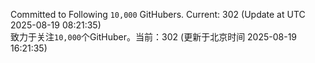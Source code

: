 Committed to Following `10,000` GitHubers. Current: <!-- FOLLOWING_COUNT -->302<!-- FOLLOWING_COUNT --> (Update at UTC <!-- LAST_UPDATED -->2025-08-19 08:21:35<!-- LAST_UPDATED -->)<br>
致力于关注`10,000`个GitHuber。当前：<!-- FOLLOWING_COUNT -->302<!-- FOLLOWING_COUNT --> (更新于北京时间 <!-- LAST_UPDATED_CST -->2025-08-19 16:21:35<!-- LAST_UPDATED_CST -->)
